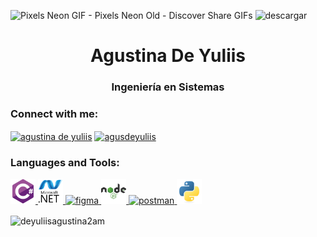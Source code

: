 
![Pixels Neon GIF - Pixels Neon Old - Discover   Share GIFs](https://github.com/DeYuliisAgustina2AM/DeYuliisAgustina2AM/assets/138722535/5f34e70b-bf8c-43a8-8781-82c50471fe0e)   ![descargar](https://github.com/DeYuliisAgustina2AM/DeYuliisAgustina2AM/assets/138722535/1bc9f23b-cba1-482d-9ad2-9692e0c7b64e)


<h1 align="center">Agustina De Yuliis</h1>
<h3 align="center">Ingeniería en Sistemas</h3>

<h3 align="left">Connect with me:</h3>
<p align="left">
<a href="https://linkedin.com/in/agustina de yuliis" target="blank"><img align="center" src="https://raw.githubusercontent.com/rahuldkjain/github-profile-readme-generator/master/src/images/icons/Social/linked-in-alt.svg" alt="agustina de yuliis" height="30" width="40" /></a>
<a href="https://instagram.com/agusdeyuliis" target="blank"><img align="center" src="https://raw.githubusercontent.com/rahuldkjain/github-profile-readme-generator/master/src/images/icons/Social/instagram.svg" alt="agusdeyuliis" height="30" width="40" /></a>
</p>

<h3 align="left">Languages and Tools:</h3>
<p align="left"> <a href="https://www.w3schools.com/cs/" target="_blank" rel="noreferrer"> <img src="https://raw.githubusercontent.com/devicons/devicon/master/icons/csharp/csharp-original.svg" alt="csharp" width="40" height="40"/> </a> <a href="https://dotnet.microsoft.com/" target="_blank" rel="noreferrer"> <img src="https://raw.githubusercontent.com/devicons/devicon/master/icons/dot-net/dot-net-original-wordmark.svg" alt="dotnet" width="40" height="40"/> </a> <a href="https://www.figma.com/" target="_blank" rel="noreferrer"> <img src="https://www.vectorlogo.zone/logos/figma/figma-icon.svg" alt="figma" width="40" height="40"/> </a> <a href="https://nodejs.org" target="_blank" rel="noreferrer"> <img src="https://raw.githubusercontent.com/devicons/devicon/master/icons/nodejs/nodejs-original-wordmark.svg" alt="nodejs" width="40" height="40"/> </a> <a href="https://postman.com" target="_blank" rel="noreferrer"> <img src="https://www.vectorlogo.zone/logos/getpostman/getpostman-icon.svg" alt="postman" width="40" height="40"/> </a> <a href="https://www.python.org" target="_blank" rel="noreferrer"> <img src="https://raw.githubusercontent.com/devicons/devicon/master/icons/python/python-original.svg" alt="python" width="40" height="40"/> </a> </p>

<p><img align="center" src="https://github-readme-stats.vercel.app/api/top-langs?username=deyuliisagustina2am&show_icons=true&locale=en&layout=compact" alt="deyuliisagustina2am" /></p>
